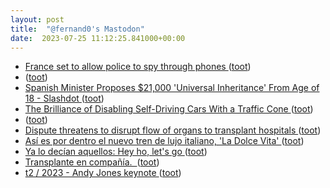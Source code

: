 ```yaml
---
layout: post
title:  "@fernand0's Mastodon"
date:  2023-07-25 11:12:25.841000+00:00
---
```

*  [France set to allow police to spy through phones ](https://www.lemonde.fr/en/france/article/2023/07/06/france-set-to-allow-police-to-spy-through-phones_6044269_7.htm) ([toot](https://mastodon.social/@fernand0/110774422460123109))
*  [ ](https://paquita.masto.host/@armeris) ([toot](https://mastodon.social/@fernand0/110774400975071831))
*  [Spanish Minister Proposes $21,000 'Universal Inheritance' From Age of 18 - Slashdot ](https://news.slashdot.org/story/23/07/06/2115211/spanish-minister-proposes-21000-universal-inheritance-from-age-of-1) ([toot](https://mastodon.social/@fernand0/110774307081664074))
*  [The Brilliance of Disabling Self-Driving Cars With a Traffic Cone ](https://slate.com/business/2023/07/autonomous-vehicles-traffic-cones-san-francisco-cruise-waymo-cpuc.htm) ([toot](https://mastodon.social/@fernand0/110773917969649379))
*  [ ](https://social.hispabot.freemyip.com/@hispa) ([toot](https://mastodon.social/@fernand0/110773827649178516))
*  [Dispute threatens to disrupt flow of organs to transplant hospitals ](https://www.washingtonpost.com/health/2023/07/03/organ-transplant-dispute) ([toot](https://mastodon.social/@fernand0/110773818334977156))
*  [Así es por dentro el nuevo tren de lujo italiano, 'La Dolce Vita' ](https://www.businessinsider.es/dentro-nuevo-tren-lujo-italiano-dolce-vita-127814) ([toot](https://mastodon.social/@fernand0/110773513885744217))
*  [Ya lo decían aquellos: Hey ho, let&#39;s go ](https://mastodon.social/@fernand0/110773135123335619) ([toot](https://mastodon.social/@fernand0/110773135123335619))
*  [Transplante en compañía.  ](https://avecesunafoto.wordpress.com/2023/07/24/transplante-en-compania) ([toot](https://mastodon.social/@fernand0/110770283093665078))
*  [t2 / 2023 - Andy Jones keynote ](https://www.youtube.com/watch?v=wT2r5VuYCU0&amp%3Bfeature=youtu.b) ([toot](https://mastodon.social/@fernand0/110770214437595720))
